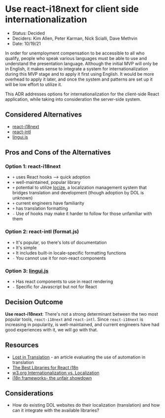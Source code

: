 # Use react-i18next for client side internationalization

- Status: Decided
- Deciders: Kim Allen, Peter Karman, Nick Scialli, Dave Methvin
- Date: 10/19/21

In order for unemployment compensation to be accessible to all who qualify, people who speak various languages must
be able to use and understand the presentation language. Although the initial MVP will only be in English, it
makes sense to integrate a system for internationalization during this MVP stage and to apply it first using English. It
would be more overhead to apply it later, and once the system and patterns are set up it will be low effort
to utilize it.

This ADR addresses options for internationalization for the client-side React application, while taking into consideration the server-side system.

## Considered Alternatives

- [react-i18next](https://react.i18next.com/)
- [react-intl](https://formatjs.io/docs/getting-started/installation/)
- [lingui.js](https://lingui.js.org/index.html)

## Pros and Cons of the Alternatives

### Option 1: react-i18next

- `+` uses React hooks --> quick adoption
- `+` well-maintained, popular library
- `+` potential to utilize [locize](locize.com), a localization management system that bridges translation and development (though adoption by DOL is unknown)
- `+` current engineers have familiarity
- `+` has translation formatting
- `-` Use of hooks may make it harder to follow for those unfamiliar with them

### Option 2: react-intl (format.js)

- `+` It's popular, so there's lots of documentation
- `+` It's simple
- `+` It includes built-in locale-specific formatting functions
- `-` You cannot use it for non-react components

### Option 3: [lingui.js](https://lingui.js.org/index.html)

- `+` Has react components to use in react rendering
- `-` Specific for Javascript but not for React

## Decision Outcome

**Use react-i18next**: There's not a strong determinant between the two most popular tools, `react-i18next` and `react-intl`. Since `react-i18next` is
increasing in popularity, is well-maintained, and current engineers have had good experiences with it, we will go with that.

## Resources

- [Lost in Translation](https://digital.gov/2012/10/01/automated-translation-good-solution-or-not/) - an article evaluating
  the use of automation in translation
- [The Best Libraries for React i18n](https://phrase.com/blog/posts/react-i18n-best-libraries/)
- [w3.org Internationalization vs. Localization](https://www.w3.org/International/questions/qa-i18n)
- [i18n frameworks- the unfair showdown](https://medium.com/@jamuhl/i18n-frameworks-the-unfair-showdown-8d436cd6f470)

## Considerations

- How do existing DOL websites do their localization (translation) and how can it integrate with the available libraries?
